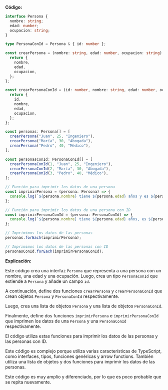 **Código:**

```typescript
interface Persona {
  nombre: string;
  edad: number;
  ocupacion: string;
}

type PersonaConId = Persona & { id: number };

const crearPersona = (nombre: string, edad: number, ocupacion: string): Persona => {
  return {
    nombre,
    edad,
    ocupacion,
  };
};

const crearPersonaConId = (id: number, nombre: string, edad: number, ocupacion: string): PersonaConId => {
  return {
    id,
    nombre,
    edad,
    ocupacion,
  };
};

const personas: Persona[] = [
  crearPersona("Juan", 25, "Ingeniero"),
  crearPersona("María", 30, "Abogada"),
  crearPersona("Pedro", 40, "Médico"),
];

const personasConId: PersonaConId[] = [
  crearPersonaConId(1, "Juan", 25, "Ingeniero"),
  crearPersonaConId(2, "María", 30, "Abogada"),
  crearPersonaConId(3, "Pedro", 40, "Médico"),
];

// Función para imprimir los datos de una persona
const imprimirPersona = (persona: Persona) => {
  console.log(`${persona.nombre} tiene ${persona.edad} años y es ${persona.ocupacion}.`);
};

// Función para imprimir los datos de una persona con ID
const imprimirPersonaConId = (persona: PersonaConId) => {
  console.log(`${persona.nombre} tiene ${persona.edad} años, es ${persona.ocupacion} y su ID es ${persona.id}.`);
};

// Imprimimos los datos de las personas
personas.forEach(imprimirPersona);

// Imprimimos los datos de las personas con ID
personasConId.forEach(imprimirPersonaConId);
```

**Explicación:**

Este código crea una interfaz `Persona` que representa a una persona con un nombre, una edad y una ocupación. Luego, crea un tipo `PersonaConId` que extiende a `Persona` y añade un campo `id`.

A continuación, define dos funciones `crearPersona` y `crearPersonaConId` que crean objetos `Persona` y `PersonaConId` respectivamente.

Luego, crea una lista de objetos `Persona` y una lista de objetos `PersonaConId`.

Finalmente, define dos funciones `imprimirPersona` e `imprimirPersonaConId` que imprimen los datos de una `Persona` y una `PersonaConId` respectivamente.

El código utiliza estas funciones para imprimir los datos de las personas y las personas con ID.

Este código es complejo porque utiliza varias características de TypeScript, como interfaces, tipos, funciones genéricas y arrow functions. También utiliza una lista de objetos y dos funciones para imprimir los datos de las personas.

Este código es muy amplio y diferenciado, por lo que es poco probable que se repita nuevamente.